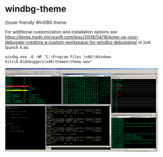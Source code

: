 # windbg-theme
(l)user friendly WinDBG theme.

For additional customization and installation options see https://blogs.msdn.microsoft.com/tess/2008/04/18/pimp-up-your-debugger-creating-a-custom-workspace-for-windbg-debugging/ or just launch it as:

```
windbg.exe -Q -WF "C:\Program Files (x86)\Windows Kits\8.0\Debuggers\x86\themes\theme.wew"
```


![Alt text](windbg.png?raw=true "WinDBG theme")

